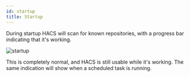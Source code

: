 ```yaml
---
id: startup
title: Startup
---
```


During startup HACS will scan for known repositories, with a progress bar indicating that it's working.

![startup](/img/bg_task.PNG)

This is completely normal, and HACS is still usable while it's working.
The same indication will show when a scheduled task is running.
